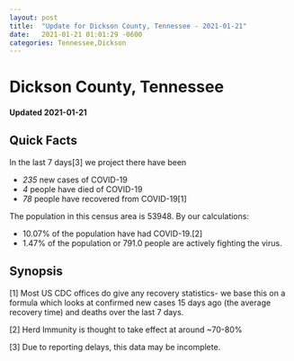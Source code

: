 ```yaml
---
layout: post
title:  "Update for Dickson County, Tennessee - 2021-01-21"
date:   2021-01-21 01:01:29 -0600
categories: Tennessee,Dickson
---
```


# Dickson County, Tennessee
#### Updated 2021-01-21

## Quick Facts

In the last 7 days[3] we project there have been
- *235* new cases of COVID-19
- *4* people have died of COVID-19
- *78* people have recovered from COVID-19[1]

The population in this census area is 53948. By our calculations:
- 10.07% of the population have had COVID-19.[2]
- 1.47% of the population or 791.0 people are actively fighting the virus.

## Synopsis




[1] Most US CDC offices do give any recovery statistics- we base this on a formula which looks at confirmed new cases
15 days ago (the average recovery time) and deaths over the last 7 days.

[2] Herd Immunity is thought to take effect at around ~70-80%

[3] Due to reporting delays, this data may be incomplete.
 
    